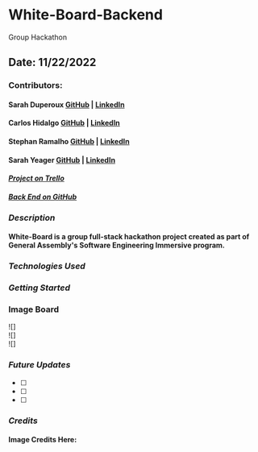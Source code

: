 # White-Board-Backend

Group Hackathon

## Date: 11/22/2022

### Contributors:

#### Sarah Duperoux [GitHub](https://github.com/SarahD03) | [LinkedIn](https://www.linkedin.com/in/sarahduperoux/)

#### Carlos Hidalgo [GitHub](https://github.com/pancholo35) | [LinkedIn](https://www.linkedin.com/in/carlos-hidalgo-linkin/)

#### Stephan Ramalho [GitHub](https://https://github.com/sramalho94) | [LinkedIn](https://www.linkedin.com/in/stephan-ramalho)

#### Sarah Yeager [GitHub](https://github.com/skyeager) | [LinkedIn](https://www.linkedin.com/in/sarahkyeager/)

#### _[Project on Trello](https://trello.com/b/JvaYjJ5e/group-hackathon-interview-prep)_

#### _[Back End on GitHub](https://github.com/sramalho94/White-Board-Backend)_

### **_*Description*_**

#### White-Board is a group full-stack hackathon project created as part of General Assembly's Software Engineering Immersive program.

### **_Technologies Used_**

### **_Getting Started_**

### **Image Board**

<figcaption></figcaption>
![]

<figcaption></figcaption>
![]

<figcaption></figcaption>
![]

### **_Future Updates_**

- [ ]
- [ ]
- [ ]

### **_Credits_**

#### Image Credits Here: []()
